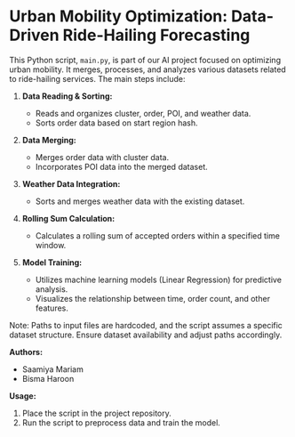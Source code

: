 # Urban Mobility Optimization: Data-Driven Ride-Hailing Forecasting

This Python script, `main.py`, is part of our AI project focused on optimizing urban mobility. It merges, processes, and analyzes various datasets related to ride-hailing services. The main steps include:

1. **Data Reading & Sorting:**
   - Reads and organizes cluster, order, POI, and weather data.
   - Sorts order data based on start region hash.

2. **Data Merging:**
   - Merges order data with cluster data.
   - Incorporates POI data into the merged dataset.

3. **Weather Data Integration:**
   - Sorts and merges weather data with the existing dataset.

4. **Rolling Sum Calculation:**
   - Calculates a rolling sum of accepted orders within a specified time window.

5. **Model Training:**
   - Utilizes machine learning models (Linear Regression) for predictive analysis.
   - Visualizes the relationship between time, order count, and other features.

Note: Paths to input files are hardcoded, and the script assumes a specific dataset structure. Ensure dataset availability and adjust paths accordingly.

**Authors:**
- Saamiya Mariam
- Bisma Haroon

**Usage:**
1. Place the script in the project repository.
2. Run the script to preprocess data and train the model.

